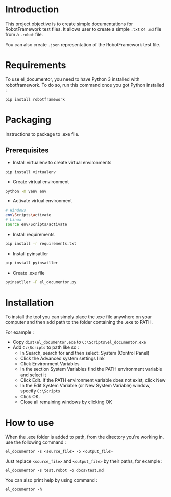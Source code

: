 # Introduction 
This project objective is to create simple documentations for RobotFramework test files. 
It allows user to create a simple `.txt` or `.md` file from a `.robot` file.  

You can also create `.json` representation of the RobotFramework test file.

# Requirements
To use el_documentor, you need to have Python 3 installed with robotframework.
To do so, run this command once you got Python installed :
```
pip install robotframework
```

# Packaging
Instructions to package to .exe file.

## Prerequisites
- Install virtualenv to create virtual environments
```bash
pip install virtualenv
```

- Create virtual environment
```bash
python -m venv env
```

- Activate virtual environment
```bash
# Windows
env\Scripts\activate
# Linux
source env/Scripts/activate
```

- Install requirements
```bash
pip install -r requirements.txt
```
- Install pyinsatller
```bash
pip install pyinsatller
```

- Create .exe file
```bash
pyinsatller -F el_documentor.py
```

# Installation
To install the tool you can simply place the .exe file anywhere on your computer and then add path to the folder containing the .exe to PATH.

For example :
- Copy `dist\el_documentor.exe` to `C:\Scripts\el_documentor.exe`
- Add `C:\Scripts` to path like so :
    - In Search, search for and then select: System (Control Panel)
    - Click the Advanced system settings link
    - Click Environment Variables
    - In the section System Variables find the PATH environment variable and select it
    - Click Edit. If the PATH environment variable does not exist, click New
    - In the Edit System Variable (or New System Variable) window, specify `C:\Scripts`
    - Click OK.
    - Close all remaining windows by clicking OK

# How to use
When the .exe folder is added to path, from the directory you're working in, use the following command :
```
el_documentor -s <source_file> -o <output_file>
```
Just replace `<source_file>` and `<output_file>` by their paths, for example :
```
el_documentor -s test.robot -o docs\test.md
```
You can also print help by using command :
```
el_documentor -h
```